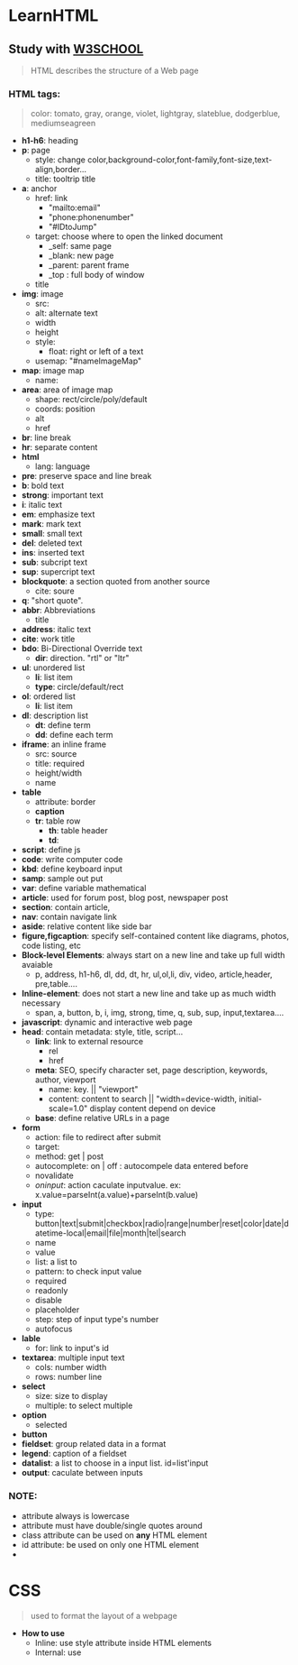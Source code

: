 # LearnHTML
## Study with [W3SCHOOL](https://www.w3schools.com/default.asp)
>HTML describes the structure of a Web page
>
### __HTML tags__:
>color: tomato, gray, orange, violet, lightgray, slateblue, dodgerblue, mediumseagreen
>
  * __h1-h6__: heading
  * __p__: page
    * style: change color,background-color,font-family,font-size,text-align,border...
	* title: tooltrip title
  * __a__: anchor
    * href: link
	  * "mailto:email"
	  * "phone:phonenumber"
	  * "#IDtoJump"
	* target: choose where to open the linked document
	  * _self: same page
	  * _blank: new page
	  * _parent: parent frame
	  * _top : full body of window
	* title
  * __img__: image
    * src: 
	* alt: alternate text 
	* width
	* height
	* style:
	  * float: right or left of a text
	* usemap: "#nameImageMap"
  * __map__: image map
    * name: 
  * __area__: area of image map
    * shape: rect/circle/poly/default
	* coords: position
	* alt
	* href
  * __br__<empty tag>: line break
  * __hr__<empty tag>: separate content<a line>
  * __html__
	* lang: language
  * __pre__: preserve space and line break
  * __b__: bold text
  * __strong__: important text
  * __i__: italic text
  * __em__: emphasize text
  * __mark__: mark text
  * __small__: small text
  * __del__: deleted text
  * __ins__: inserted text
  * __sub__: subcript text
  * __sup__: supercript text
  * __blockquote__: a section quoted from another source
    * cite: soure
  * __q__: "short quote". 
  * __abbr__: Abbreviations
    * title
  * __address__: italic text
  * __cite__: work title
  * __bdo__: Bi-Directional Override text
    * __dir__: direction. "rtl" or "ltr"
  * __ul__: unordered list
    * __li__: list item
	* __type__: circle/default/rect
  * __ol__: ordered list
    * __li__: list item
  * __dl__: description list
    * __dt__: define term
	* __dd__: define each term
  * __iframe__: an inline frame
    * src: source
	* title: required
	* height/width
	* name
  * __table__
    * attribute: border
	* __caption__
    * __tr__: table row
	  * __th__: table header
	  * __td__: 
  * __script__: define js
  * __code__: write computer code
  * __kbd__: define keyboard input
  * __samp__: sample out put
  * __var__: define variable mathematical
  * __article__: used for forum post, blog post, newspaper post
  * __section__: contain article, 
  * __nav__: contain navigate link 
  * __aside__: relative content like side bar
  * __figure,figcaption__: specify self-contained content like diagrams, photos, code listing, etc
* __Block-level Elements__: always start on a new line and take up full width avaiable
  * p, address, h1-h6, dl, dd, dt, hr, ul,ol,li, div, video, article,header, pre,table....
* __Inline-element__: does not start a new line and take up as much width necessary
  * span, a, button, b, i, img, strong, time, q, sub, sup, input,textarea....
* __javascript__: dynamic and interactive web page
* __head__: contain metadata: style, title, script...
  * __link__: link to external resource
    * rel
	* href
  * __meta__: SEO, specify character set, page description, keywords, author, viewport
    * name: key. || "viewport"
	* content: content to search || "width=device-width, initial-scale=1.0" display content depend on device
  * __base__: define relative URLs in a page
* __form__
  * action: file to redirect after submit
  * target: 
  * method: get | post
  * autocomplete: on | off : autocompele data entered before
  * novalidate
  * _oninput_: action caculate inputvalue. ex: x.value=parseInt(a.value)+parseInt(b.value)
* __input__
  * type: button|text|submit|checkbox|radio|range|number|reset|color|date|datetime-local|email|file|month|tel|search
  * name
  * value
  * list: a list to
  * pattern: to check input value
  * required
  * readonly
  * disable
  * placeholder
  * step: step of input type's number
  * autofocus
* __lable__
  * for: link to input's id
* __textarea__: multiple input text
  * cols: number width
  * rows: number line
* __select__
  * size: size to display
  * multiple: to select multiple
* __option__
  * selected
* __button__
* __fieldset__: group related data in a format
* __legend__: caption of a fieldset
* __datalist__: a list to choose in a input list. id=list'input
* __output__: caculate between inputs
### __NOTE__:
  * attribute always is lowercase
  * attribute must have double/single quotes around
  * class attribute can be used on __any__ HTML element
  * id attribute: be used on only one HTML element
  * <!-- this is a comment text -->
# CSS
> used to format the layout of a webpage
>
 * __How to use__
   * Inline: use style attribute inside HTML elements
   * Internal: use <style> element in the <head> section
   * External: use <link> element to link an external CSS file
 * custom tag
   * a:link/visited/hover/active
 * 1vw = 1% of viewport width
## media query
> define how the page display with changing size display
>
 